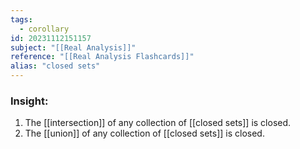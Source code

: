 ```yaml
---
tags:
  - corollary
id: 20231112151157
subject: "[[Real Analysis]]"
reference: "[[Real Analysis Flashcards]]"
alias: "closed sets"
---
```

### Insight:
1. The [[intersection]] of any collection of [[closed sets]] is closed.
2. The [[union]] of any collection of [[closed sets]] is closed.